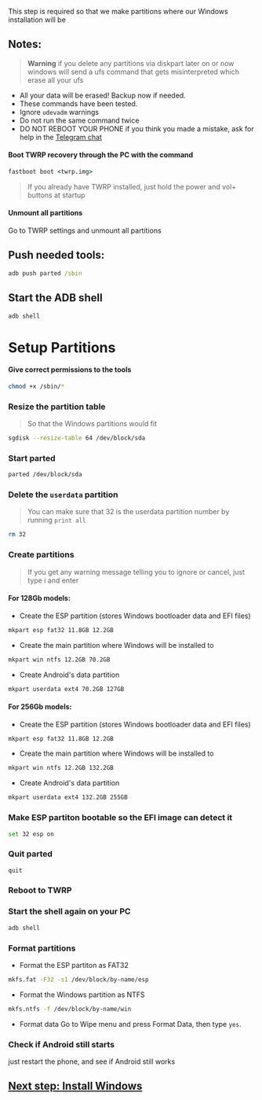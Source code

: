 This step is required so that we make partitions where our Windows installation will be

## Notes:
> **Warning** if you delete any partitions via diskpart later on or now windows will send a ufs command that gets misinterpreted which erase all your ufs
- All your data will be erased! Backup now if needed.
- These commands have been tested.
- Ignore `udevadm` warnings
- Do not run the same command twice
- DO NOT REBOOT YOUR PHONE if you think you made a mistake, ask for help in the [Telegram chat](https://t.me/winonvayu)

#### Boot TWRP recovery through the PC with the command
```cmd
fastboot boot <twrp.img>
```
> If you already have TWRP installed, just hold the power and vol+ buttons at startup

#### Unmount all partitions
Go to TWRP settings and unmount all partitions

## Push needed tools:
```cmd
adb push parted /sbin
```

## Start the ADB shell
```cmd
adb shell
```

# Setup Partitions
#### Give correct permissions to the tools
```sh
chmod +x /sbin/*
```

### Resize the partition table
> So that the Windows partitions would fit
```sh
sgdisk --resize-table 64 /dev/block/sda
```

### Start parted
```sh
parted /dev/block/sda
```


### Delete the `userdata` partition
> You can make sure that 32 is the userdata partition number by running
>  `print all`
```sh
rm 32
```

### Create partitions
> If you get any warning message telling you to ignore or cancel, just type i and enter

#### For 128Gb models:

- Create the ESP partition (stores Windows bootloader data and EFI files)
```sh
mkpart esp fat32 11.8GB 12.2GB
```

- Create the main partition where Windows will be installed to
```sh
mkpart win ntfs 12.2GB 70.2GB
```

- Create Android's data partition
```sh
mkpart userdata ext4 70.2GB 127GB
```


#### For 256Gb models:

- Create the ESP partition (stores Windows bootloader data and EFI files)
```sh
mkpart esp fat32 11.8GB 12.2GB
```

- Create the main partition where Windows will be installed to
```sh
mkpart win ntfs 12.2GB 132.2GB
```

- Create Android's data partition
```sh
mkpart userdata ext4 132.2GB 255GB
```


### Make ESP partiton bootable so the EFI image can detect it
```sh
set 32 esp on
```

### Quit parted
```sh
quit
```

### Reboot to TWRP

### Start the shell again on your PC
```cmd
adb shell
```

### Format partitions
-  Format the ESP partiton as FAT32
```sh
mkfs.fat -F32 -s1 /dev/block/by-name/esp
```

-  Format the Windows partition as NTFS
```sh
mkfs.ntfs -f /dev/block/by-name/win
```

- Format data
Go to Wipe menu and press Format Data, 
then type `yes`.

### Check if Android still starts
just restart the phone, and see if Android still works


## [Next step: Install Windows](/guide/English/2-install-en.md)
